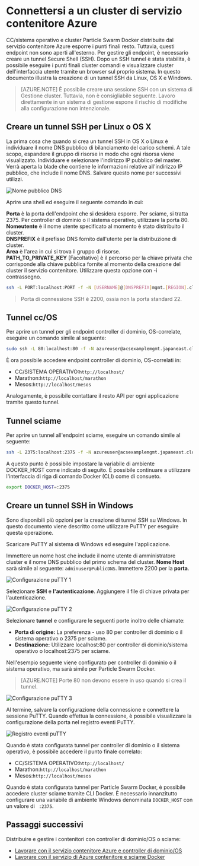 <properties
   pageTitle="Connettersi a un cluster di Azure contenitore servizio | Microsoft Azure"
   description="Connettersi a un cluster di Azure contenitore servizio tramite un tunnel SSH."
   services="container-service"
   documentationCenter=""
   authors="rgardler"
   manager="timlt"
   editor=""
   tags="acs, azure-container-service"
   keywords="Docker, contenitori, Micro-servizi, controller di dominio/sistema operativo, Azure"/>

<tags
   ms.service="container-service"
   ms.devlang="na"
   ms.topic="get-started-article"
   ms.tgt_pltfrm="na"
   ms.workload="na"
   ms.date="09/13/2016"
   ms.author="rogardle"/>


# <a name="connect-to-an-azure-container-service-cluster"></a>Connettersi a un cluster di servizio contenitore Azure

CC/sistema operativo e cluster Particle Swarm Docker distribuite dal servizio contenitore Azure esporre i punti finali resto. Tuttavia, questi endpoint non sono aperti all'esterno. Per gestire gli endpoint, è necessario creare un tunnel Secure Shell (SSH). Dopo un SSH tunnel è stata stabilita, è possibile eseguire i punti finali cluster comandi e visualizzare cluster dell'interfaccia utente tramite un browser sul proprio sistema. In questo documento illustra la creazione di un tunnel SSH da Linux, OS X e Windows.

>[AZURE.NOTE] È possibile creare una sessione SSH con un sistema di Gestione cluster. Tuttavia, non è consigliabile seguente. Lavoro direttamente in un sistema di gestione espone il rischio di modifiche alla configurazione non intenzionale.   

## <a name="create-an-ssh-tunnel-on-linux-or-os-x"></a>Creare un tunnel SSH per Linux o OS X

La prima cosa che quando si crea un tunnel SSH in OS X o Linux è individuare il nome DNS pubblico di bilanciamento del carico schemi. A tale scopo, espandere il gruppo di risorse in modo che ogni risorsa viene visualizzato. Individuare e selezionare l'indirizzo IP pubblico del master. Verrà aperta la blade che contiene le informazioni relative all'indirizzo IP pubblico, che include il nome DNS. Salvare questo nome per successivi utilizzi. <br />


![Nome pubblico DNS](media/pubdns.png)

Aprire una shell ed eseguire il seguente comando in cui:

**Porta** è la porta dell'endpoint che si desidera esporre. Per sciame, si tratta 2375. Per controller di dominio o il sistema operativo, utilizzare la porta 80.  
**Nomeutente** è il nome utente specificato al momento è stato distribuito il cluster.  
**DNSPREFIX** è il prefisso DNS fornito dall'utente per la distribuzione di cluster.  
**Area** è l'area in cui si trova il gruppo di risorse.  
**PATH_TO_PRIVATE_KEY** [Facoltativo] è il percorso per la chiave privata che corrisponde alla chiave pubblica fornite al momento della creazione del cluster il servizio contenitore. Utilizzare questa opzione con -i contrassegno.

```bash
ssh -L PORT:localhost:PORT -f -N [USERNAME]@[DNSPREFIX]mgmt.[REGION].cloudapp.azure.com -p 2200
```
> Porta di connessione SSH è 2200, ossia non la porta standard 22.

## <a name="dcos-tunnel"></a>Tunnel cc/OS

Per aprire un tunnel per gli endpoint controller di dominio, OS-correlate, eseguire un comando simile al seguente:

```bash
sudo ssh -L 80:localhost:80 -f -N azureuser@acsexamplemgmt.japaneast.cloudapp.azure.com -p 2200
```

È ora possibile accedere endpoint controller di dominio, OS-correlati in:

- CC/SISTEMA OPERATIVO:`http://localhost/`
- Marathon:`http://localhost/marathon`
- Mesos:`http://localhost/mesos`

Analogamente, è possibile contattare il resto API per ogni applicazione tramite questo tunnel.

## <a name="swarm-tunnel"></a>Tunnel sciame

Per aprire un tunnel all'endpoint sciame, eseguire un comando simile al seguente:

```bash
ssh -L 2375:localhost:2375 -f -N azureuser@acsexamplemgmt.japaneast.cloudapp.azure.com -p 2200
```

A questo punto è possibile impostare la variabile di ambiente DOCKER_HOST come indicato di seguito. È possibile continuare a utilizzare l'interfaccia di riga di comando Docker (CLI) come di consueto.

```bash
export DOCKER_HOST=:2375
```

## <a name="create-an-ssh-tunnel-on-windows"></a>Creare un tunnel SSH in Windows

Sono disponibili più opzioni per la creazione di tunnel SSH su Windows. In questo documento viene descritto come utilizzare PuTTY per eseguire questa operazione.

Scaricare PuTTY al sistema di Windows ed eseguire l'applicazione.

Immettere un nome host che include il nome utente di amministratore cluster e il nome DNS pubblico del primo schema del cluster. **Nome Host** sarà simile al seguente: `adminuser@PublicDNS`. Immettere 2200 per la **porta**.

![Configurazione puTTY 1](media/putty1.png)

Selezionare **SSH** e **l'autenticazione**. Aggiungere il file di chiave privata per l'autenticazione.

![Configurazione puTTY 2](media/putty2.png)

Selezionare **tunnel** e configurare le seguenti porte inoltro delle chiamate:
- **Porta di origine:** La preferenza - uso 80 per controller di dominio o il sistema operativo o 2375 per sciame.
- **Destinazione:** Utilizzare localhost:80 per controller di dominio/sistema operativo o localhost:2375 per sciame.

Nell'esempio seguente viene configurato per controller di dominio o il sistema operativo, ma sarà simile per Particle Swarm Docker.

>[AZURE.NOTE] Porte 80 non devono essere in uso quando si crea il tunnel.

![Configurazione puTTY 3](media/putty3.png)

Al termine, salvare la configurazione della connessione e connettere la sessione PuTTY. Quando effettua la connessione, è possibile visualizzare la configurazione della porta nel registro eventi PuTTY.

![Registro eventi puTTY](media/putty4.png)

Quando è stata configurata tunnel per controller di dominio o il sistema operativo, è possibile accedere il punto finale correlato:

- CC/SISTEMA OPERATIVO:`http://localhost/`
- Marathon:`http://localhost/marathon`
- Mesos:`http://localhost/mesos`

Quando è stata configurata tunnel per Particle Swarm Docker, è possibile accedere cluster sciame tramite CLI Docker. È necessario innanzitutto configurare una variabile di ambiente Windows denominata `DOCKER_HOST` con un valore di ` :2375`.

## <a name="next-steps"></a>Passaggi successivi

Distribuire e gestire i contenitori con controller di dominio/OS o sciame:

- [Lavorare con il servizio contenitore Azure e controller di dominio/OS](container-service-mesos-marathon-rest.md)
- [Lavorare con il servizio di Azure contenitore e sciame Docker](container-service-docker-swarm.md)
